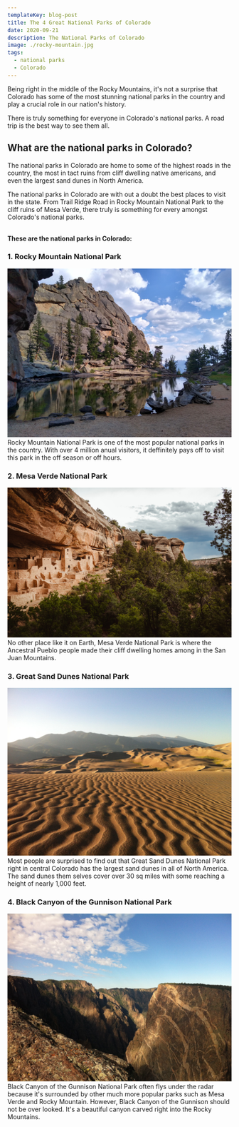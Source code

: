 ```yaml
---
templateKey: blog-post
title: The 4 Great National Parks of Colorado
date: 2020-09-21
description: The National Parks of Colorado
image: ./rocky-mountain.jpg
tags:
  - national parks
  - Colorado
---
```

Being right in the middle of the Rocky Mountains, it's not a surprise that Colorado has some of the most stunning national parks in the country and play a crucial role in our nation's history.

There is truly something for everyone in Colorado's national parks. A road trip is the best way to see them all.

## What are the national parks in Colorado?
The national parks in Colorado are home to some of the highest roads in the country, the most in tact ruins from cliff dwelling native americans, and even the largest sand dunes in North America.

The national parks in Colorado are with out a doubt the best places to visit in the state. From Trail Ridge Road in Rocky Mountain National Park to the cliff ruins of Mesa Verde, there truly is something for every amongst Colorado's national parks.

\
**These are the national parks in Colorado:**

### 1. Rocky Mountain National Park
![Rocky Mountain National Park](./rocky-mountain.jpg)
Rocky Mountain National Park is one of the most popular national parks in the country. With over 4 million anual visitors, it deffinitely pays off to visit this park in the off season or off hours.

### 2. Mesa Verde National Park
![Biscayne National Park](./mesa-verde.jpg)
No other place like it on Earth, Mesa Verde National Park is where the Ancestral Pueblo people made their cliff dwelling homes among in the San Juan Mountains.

### 3. Great Sand Dunes National Park
![Great Sand Dunes National Park](./sand-dunes.jpg)
Most people are surprised to find out that Great Sand Dunes National Park right in central Colorado has the largest sand dunes in all of North America. The sand dunes them selves cover over 30 sq miles with some reaching a height of nearly 1,000 feet.

### 4. Black Canyon of the Gunnison National Park
![Black Canyon of the Gunnison National Park](./black-canyon.jpg)
Black Canyon of the Gunnison National Park often flys under the radar because it's surrounded by other much more popular parks such as Mesa Verde and Rocky Mountain. However, Black Canyon of the Gunnison should not be over looked. It's a beautiful canyon carved right into the Rocky Mountains.
